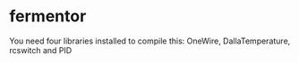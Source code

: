 # fermentor

You need four libraries installed to compile this: OneWire, DallaTemperature, rcswitch and PID

